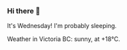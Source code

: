 ### Hi there :wave:

It's Wednesday! I'm probably sleeping.

Weather in Victoria BC: sunny, at +18°C.
